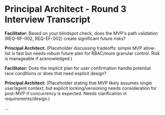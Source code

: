 # Principal Architect - Round 3 Interview Transcript

**Facilitator:** Based on your blindspot check, does the MVP's path validation (REQ-RF-002, REQ-EF-002) create significant future risks?

**Principal Architect:** (Placeholder discussing tradeoffs: simple MVP allow-list is fast but needs robust future plan for RBAC/more granular control. Risk is manageable if acknowledged.)

**Facilitator:** Does the implicit plan for user confirmation handle potential race conditions or does that need explicit design?

**Principal Architect:** (Placeholder stating that MVP likely assumes single user/agent context, but explicit locking/versioning needs consideration for post-MVP if concurrency is expected. Needs clarification in requirements/design.)

... 